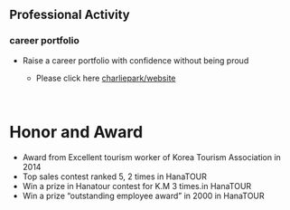 ## Professional Activity

### career portfolio
  
* Raise a career portfolio with confidence without being proud

  * Please click here [charliepark/website](https://charlliepark.github.io/portfolio-GCcomp/index.html) 

<br/>

# Honor and Award

* Award from Excellent tourism worker of Korea Tourism Association in 2014
* Top sales contest ranked 5, 2 times in HanaTOUR
* Win a prize in Hanatour contest for K.M 3 times.in HanaTOUR
* Win a prize “outstanding employee award” in 2000 in HanaTOUR

